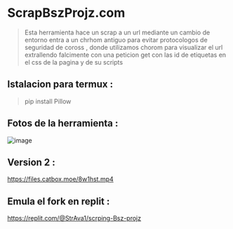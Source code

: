 # ScrapBszProjz.com
> Esta herramienta hace un scrap a un url mediante un cambio de entorno entra a un chrhom antiguo para evitar protocologos de seguridad de coross , donde utilizamos chorom para visualizar el url extrallendo falcimente con una peticion get con las id de etiquetas en el css de la pagina y de su scripts 
## Istalacion para termux :
 
 > pip install Pillow

 ## Fotos de la herramienta :
![image](https://github.com/AvastrOficial/ScrapBszProjz.com/assets/91764815/a0a755fd-e965-4016-85ed-207364beb997)

## Version 2 : 
https://files.catbox.moe/8w1hst.mp4
## Emula el fork en replit :
https://replit.com/@StrAva1/scrping-Bsz-projz

